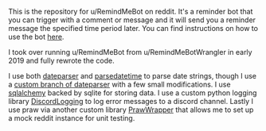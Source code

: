 This is the repository for u/RemindMeBot on reddit. It's a reminder bot that you can trigger with a comment or message and it will send you a reminder message the specified time period later. You can find instructions on how to use the bot [here](https://www.reddit.com/r/RemindMeBot/comments/e1bko7/remindmebot_info_v21/).

I took over running u/RemindMeBot from u/RemindMeBotWrangler in early 2019 and fully rewrote the code.

I use both [dateparser](https://github.com/scrapinghub/dateparser) and [parsedatetime](https://github.com/bear/parsedatetime) to parse date strings, though I use a [custom branch of dateparser](https://github.com/Watchful1/dateparser) with a few small modifications. I use [sqlalchemy](https://www.sqlalchemy.org/) backed by sqlite for storing data. I use a custom python logging library [DiscordLogging](https://github.com/Watchful1/DiscordLogging) to log error messages to a discord channel. Lastly I use praw via another custom library [PrawWrapper](https://github.com/Watchful1/PrawWrapper) that allows me to set up a mock reddit instance for unit testing.